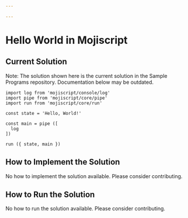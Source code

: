 ```yaml
---

---
```


# Hello World in Mojiscript

## Current Solution

Note: The solution shown here is the current solution in the Sample Programs repository. Documentation below may be outdated.

```Mojiscript
import log from 'mojiscript/console/log'
import pipe from 'mojiscript/core/pipe'
import run from 'mojiscript/core/run'

const state = 'Hello, World!'

const main = pipe ([
  log
])

run ({ state, main })
```

## How to Implement the Solution

No how to implement the solution available. Please consider contributing.

## How to Run the Solution

No how to run the solution available. Please consider contributing.